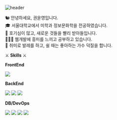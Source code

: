 ![header](https://capsule-render.vercel.app/api?type=shark&color=fee227&height=300&section=header&text=Yunyeong%20Kwon&fontSize=90)




🐿  안녕하세요, 권윤영입니다.  
🎓  서울대학교에서 미학과 정보문화학을 전공하였습니다.  
💫  호기심이 많고, 새로운 것들을 빨리 받아들입니다.  
👩🏻‍💻  웹개발에 흥미를 느끼고 공부하고 있습니다.  
💃  취미로 발레를 하고, 쉴 때는 좋아하는 가수 덕질을 합니다.  



  
  
⚔ **Skills** ⚔

**FrontEnd**

<img src="https://img.shields.io/badge/React-61DAFB?style=flat-square&logo=React&logoColor=white"/>  

**BackEnd**

<img src="https://img.shields.io/badge/SpringBoot-6DB33F?style=flat-square&logo=Spring boot&logoColor=white"/> <img src="https://img.shields.io/badge/Express-000000?style=flat-square&logo=Express&logoColor=white"/> <img src="https://img.shields.io/badge/Django-092E20?style=flat-square&logo=Django&logoColor=white"/>  

**DB/DevOps**

<img src="https://img.shields.io/badge/MySQL-4479A1?style=flat-square&logo=MySQL&logoColor=white"/> <img src="https://img.shields.io/badge/MongoDB-47A248?style=flat-square&logo=MongoDB&logoColor=white"/> <img src="https://img.shields.io/badge/AWS-232F3E?style=flat-square&logo=Amazon AWS&logoColor=white"/> <img src="https://img.shields.io/badge/Naver Cloud-03C75A?style=flat-square&logo=Naver&logoColor=white"/>
